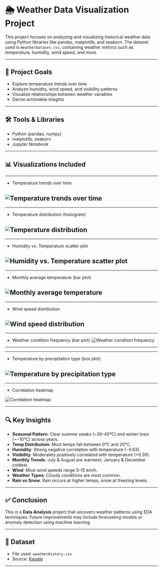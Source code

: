 # 🌦️ Weather Data Visualization Project

This project focuses on analyzing and visualizing historical weather data using Python libraries like pandas, matplotlib, and seaborn. The dataset used is `WeatherDataset.csv`, containing weather metrics such as temperature, humidity, wind speed, and more.

---

## 📌 Project Goals

- Explore temperature trends over time
- Analyze humidity, wind speed, and visibility patterns
- Visualize relationships between weather variables
- Derive actionable insights

---

## 🛠️ Tools & Libraries

- Python (pandas, numpy)
- matplotlib, seaborn
- Jupyter Notebook

---

## 📊 Visualizations Included


---
- Temperature trends over time

![Temperature trends over time](Figs/Temperature%20Over%20Time.png)
---


---
- Temperature distribution (histogram)

![Temperature distribution](Figs/Temperature%20Distribution.png)
---


---
- Humidity vs. Temperature scatter plot

![Humidity vs. Temperature scatter plot](Figs/Himidity%20VS%20Temperature.png)
---


---
- Monthly average temperature (bar plot)

![Monthly average temperature](Figs/Average%20Monthly%20Temperature.png)
---


---
- Wind speed distribution

![Wind speed distribution](Figs/Wind%20Speed%20Distribution.png)
---


---
- Weather condition frequency (bar plot)
![Weather condition frequency](Figs/Weather%20Condition%20Count.png)
---


---
- Temperature by precipitation type (box plot)

![Temperature by precipitation type](Figs/Temperature%20By%20Precipitation%20Type.png)
---


---
- Correlation heatmap

![Correlation heatmap](Figs/Correlation%20Heatmap.png)

---

## 🔍 Key Insights

- **Seasonal Pattern**: Clear summer peaks (~30–40°C) and winter lows (~−10°C) across years.
- **Temp Distribution**: Most temps fall between 0°C and 20°C.
- **Humidity**: Strong negative correlation with temperature (−0.63).
- **Visibility**: Moderately positively correlated with temperature (+0.39).
- **Monthly Trends**: July & August are warmest; January & December coldest.
- **Wind**: Most wind speeds range 5–15 km/h.
- **Weather Types**: Cloudy conditions are most common.
- **Rain vs Snow**: Rain occurs at higher temps, snow at freezing levels.

---

## ✅ Conclusion

This is a **Data Analysis** project that uncovers weather patterns using EDA techniques. Future improvements may include forecasting models or anomaly detection using machine learning.

---

## 📁 Dataset

- File used: `weatherHistory.csv`
- Source: [Kaggle](https://www.kaggle.com)

---

